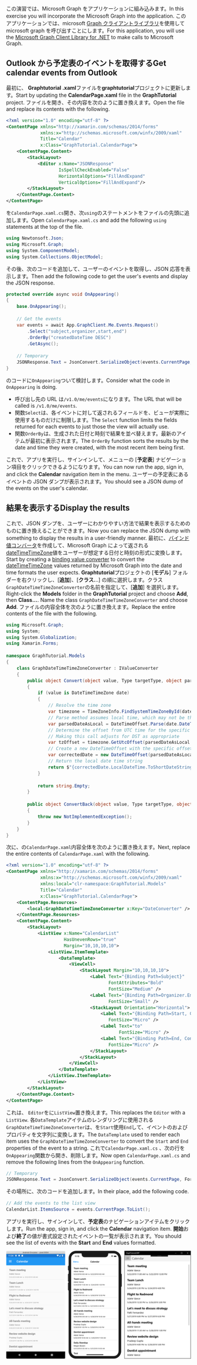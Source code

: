 <!-- markdownlint-disable MD002 MD041 -->

<span data-ttu-id="f1b5b-101">この演習では、Microsoft Graph をアプリケーションに組み込みます。</span><span class="sxs-lookup"><span data-stu-id="f1b5b-101">In this exercise you will incorporate the Microsoft Graph into the application.</span></span> <span data-ttu-id="f1b5b-102">このアプリケーションでは、microsoft [Graph クライアントライブラリ](https://github.com/microsoftgraph/msgraph-sdk-dotnet)を使用して microsoft graph を呼び出すことにします。</span><span class="sxs-lookup"><span data-stu-id="f1b5b-102">For this application, you will use the [Microsoft Graph Client Library for .NET](https://github.com/microsoftgraph/msgraph-sdk-dotnet) to make calls to Microsoft Graph.</span></span>

## <a name="get-calendar-events-from-outlook"></a><span data-ttu-id="f1b5b-103">Outlook から予定表のイベントを取得する</span><span class="sxs-lookup"><span data-stu-id="f1b5b-103">Get calendar events from Outlook</span></span>

<span data-ttu-id="f1b5b-104">最初に、 **Graphtutorial .xaml**ファイルを**graphtutorial**プロジェクトに更新します。</span><span class="sxs-lookup"><span data-stu-id="f1b5b-104">Start by updating the **CalendarPage.xaml** file in the **GraphTutorial** project.</span></span> <span data-ttu-id="f1b5b-105">ファイルを開き、その内容を次のように置き換えます。</span><span class="sxs-lookup"><span data-stu-id="f1b5b-105">Open the file and replace its contents with the following.</span></span>

```xml
<?xml version="1.0" encoding="utf-8" ?>
<ContentPage xmlns="http://xamarin.com/schemas/2014/forms"
             xmlns:x="http://schemas.microsoft.com/winfx/2009/xaml"
             Title="Calendar"
             x:Class="GraphTutorial.CalendarPage">
    <ContentPage.Content>
        <StackLayout>
            <Editor x:Name="JSONResponse"
                    IsSpellCheckEnabled="False"
                    HorizontalOptions="FillAndExpand"
                    VerticalOptions="FillAndExpand"/>
        </StackLayout>
    </ContentPage.Content>
</ContentPage>
```

<span data-ttu-id="f1b5b-106">を`CalendarPage.xaml.cs`開き、次`using`のステートメントをファイルの先頭に追加します。</span><span class="sxs-lookup"><span data-stu-id="f1b5b-106">Open `CalendarPage.xaml.cs` and add the following `using` statements at the top of the file.</span></span>

```cs
using Newtonsoft.Json;
using Microsoft.Graph;
using System.ComponentModel;
using System.Collections.ObjectModel;
```

<span data-ttu-id="f1b5b-107">その後、次のコードを追加して、ユーザーのイベントを取得し、JSON 応答を表示します。</span><span class="sxs-lookup"><span data-stu-id="f1b5b-107">Then add the following code to get the user's events and display the JSON response.</span></span>

```cs
protected override async void OnAppearing()
{
    base.OnAppearing();

    // Get the events
    var events = await App.GraphClient.Me.Events.Request()
        .Select("subject,organizer,start,end")
        .OrderBy("createdDateTime DESC")
        .GetAsync();

    // Temporary
    JSONResponse.Text = JsonConvert.SerializeObject(events.CurrentPage, Formatting.Indented);
}
```

<span data-ttu-id="f1b5b-108">のコードに`OnAppearing`ついて検討します。</span><span class="sxs-lookup"><span data-stu-id="f1b5b-108">Consider what the code in `OnAppearing` is doing.</span></span>

- <span data-ttu-id="f1b5b-109">呼び出し先の URL は`/v1.0/me/events`になります。</span><span class="sxs-lookup"><span data-stu-id="f1b5b-109">The URL that will be called is `/v1.0/me/events`.</span></span>
- <span data-ttu-id="f1b5b-110">関数`Select`は、各イベントに対して返されるフィールドを、ビューが実際に使用するものだけに制限します。</span><span class="sxs-lookup"><span data-stu-id="f1b5b-110">The `Select` function limits the fields returned for each events to just those the view will actually use.</span></span>
- <span data-ttu-id="f1b5b-111">関数`OrderBy`は、生成された日付と時刻で結果を並べ替えます。最新のアイテムが最初に表示されます。</span><span class="sxs-lookup"><span data-stu-id="f1b5b-111">The `OrderBy` function sorts the results by the date and time they were created, with the most recent item being first.</span></span>

<span data-ttu-id="f1b5b-112">これで、アプリを実行し、サインインして、メニューの [**予定表**] ナビゲーション項目をクリックできるようになります。</span><span class="sxs-lookup"><span data-stu-id="f1b5b-112">You can now run the app, sign in, and click the **Calendar** navigation item in the menu.</span></span> <span data-ttu-id="f1b5b-113">ユーザーの予定表にあるイベントの JSON ダンプが表示されます。</span><span class="sxs-lookup"><span data-stu-id="f1b5b-113">You should see a JSON dump of the events on the user's calendar.</span></span>

## <a name="display-the-results"></a><span data-ttu-id="f1b5b-114">結果を表示する</span><span class="sxs-lookup"><span data-stu-id="f1b5b-114">Display the results</span></span>

<span data-ttu-id="f1b5b-115">これで、JSON ダンプを、ユーザーにわかりやすい方法で結果を表示するためのものに置き換えることができます。</span><span class="sxs-lookup"><span data-stu-id="f1b5b-115">Now you can replace the JSON dump with something to display the results in a user-friendly manner.</span></span> <span data-ttu-id="f1b5b-116">最初に、[バインド値コンバータ](/xamarin/xamarin-forms/xaml/xaml-basics/data-binding-basics#binding-value-converters)を作成して、Microsoft Graph によって返される[dateTimeTimeZone](/graph/api/resources/datetimetimezone?view=graph-rest-1.0)値をユーザーが想定する日付と時刻の形式に変換します。</span><span class="sxs-lookup"><span data-stu-id="f1b5b-116">Start by creating a [binding value converter](/xamarin/xamarin-forms/xaml/xaml-basics/data-binding-basics#binding-value-converters) to convert the [dateTimeTimeZone](/graph/api/resources/datetimetimezone?view=graph-rest-1.0) values returned by Microsoft Graph into the date and time formats the user expects.</span></span> <span data-ttu-id="f1b5b-117">**Graphtutorial**プロジェクトの [**モデル**] フォルダーを右クリックし、[**追加**]、[**クラス.**..] の順に選択します。クラス`GraphDateTimeTimeZoneConverter`の名前を指定して、[**追加**] を選択します。</span><span class="sxs-lookup"><span data-stu-id="f1b5b-117">Right-click the **Models** folder in the **GraphTutorial** project and choose **Add**, then **Class...**. Name the class `GraphDateTimeTimeZoneConverter` and choose **Add**.</span></span> <span data-ttu-id="f1b5b-118">ファイルの内容全体を次のように置き換えます。</span><span class="sxs-lookup"><span data-stu-id="f1b5b-118">Replace the entire contents of the file with the following.</span></span>

```cs
using Microsoft.Graph;
using System;
using System.Globalization;
using Xamarin.Forms;

namespace GraphTutorial.Models
{
    class GraphDateTimeTimeZoneConverter : IValueConverter
    {
        public object Convert(object value, Type targetType, object parameter, CultureInfo culture)
        {
            if (value is DateTimeTimeZone date)
            {
                // Resolve the time zone
                var timezone = TimeZoneInfo.FindSystemTimeZoneById(date.TimeZone);
                // Parse method assumes local time, which may not be the case
                var parsedDateAsLocal = DateTimeOffset.Parse(date.DateTime);
                // Determine the offset from UTC time for the specific date
                // Making this call adjusts for DST as appropriate
                var tzOffset = timezone.GetUtcOffset(parsedDateAsLocal.DateTime);
                // Create a new DateTimeOffset with the specific offset from UTC
                var correctedDate = new DateTimeOffset(parsedDateAsLocal.DateTime, tzOffset);
                // Return the local date time string
                return $"{correctedDate.LocalDateTime.ToShortDateString()} {correctedDate.LocalDateTime.ToShortTimeString()}";
            }

            return string.Empty;
        }

        public object ConvertBack(object value, Type targetType, object parameter, CultureInfo culture)
        {
            throw new NotImplementedException();
        }
    }
}
```

<span data-ttu-id="f1b5b-119">次に、の`CalendarPage.xaml`内容全体を次のように置き換えます。</span><span class="sxs-lookup"><span data-stu-id="f1b5b-119">Next, replace the entire contents of `CalendarPage.xaml` with the following.</span></span>

```xml
<?xml version="1.0" encoding="utf-8" ?>
<ContentPage xmlns="http://xamarin.com/schemas/2014/forms"
             xmlns:x="http://schemas.microsoft.com/winfx/2009/xaml"
             xmlns:local="clr-namespace:GraphTutorial.Models"
             Title="Calendar"
             x:Class="GraphTutorial.CalendarPage">
    <ContentPage.Resources>
        <local:GraphDateTimeTimeZoneConverter x:Key="DateConverter" />
    </ContentPage.Resources>
    <ContentPage.Content>
        <StackLayout>
            <ListView x:Name="CalendarList"
                      HasUnevenRows="true"
                      Margin="10,10,10,10">
                <ListView.ItemTemplate>
                    <DataTemplate>
                        <ViewCell>
                            <StackLayout Margin="10,10,10,10">
                                <Label Text="{Binding Path=Subject}"
                                       FontAttributes="Bold"
                                       FontSize="Medium" />
                                <Label Text="{Binding Path=Organizer.EmailAddress.Name}"
                                       FontSize="Small" />
                                <StackLayout Orientation="Horizontal">
                                    <Label Text="{Binding Path=Start, Converter={StaticResource DateConverter}}"
                                       FontSize="Micro" />
                                    <Label Text="to"
                                           FontSize="Micro" />
                                    <Label Text="{Binding Path=End, Converter={StaticResource DateConverter}}"
                                       FontSize="Micro" />
                                </StackLayout>
                            </StackLayout>
                        </ViewCell>
                    </DataTemplate>
                </ListView.ItemTemplate>
            </ListView>
        </StackLayout>
    </ContentPage.Content>
</ContentPage>
```

<span data-ttu-id="f1b5b-120">これは、 `Editor`をに`ListView`置き換えます。</span><span class="sxs-lookup"><span data-stu-id="f1b5b-120">This replaces the `Editor` with a `ListView`.</span></span> <span data-ttu-id="f1b5b-121">各`DataTemplate`アイテムのレンダリングに使用される`GraphDateTimeTimeZoneConverter`は、を`Start`使用`End`して、イベントのおよびプロパティを文字列に変換します。</span><span class="sxs-lookup"><span data-stu-id="f1b5b-121">The `DataTemplate` used to render each item uses the `GraphDateTimeTimeZoneConverter` to convert the `Start` and `End` properties of the event to a string.</span></span> <span data-ttu-id="f1b5b-122">これで`CalendarPage.xaml.cs` 、次の行を`OnAppearing`関数から開き、削除します。</span><span class="sxs-lookup"><span data-stu-id="f1b5b-122">Now open `CalendarPage.xaml.cs` and remove the following lines from the `OnAppearing` function.</span></span>

```cs
// Temporary
JSONResponse.Text = JsonConvert.SerializeObject(events.CurrentPage, Formatting.Indented);
```

<span data-ttu-id="f1b5b-123">その場所に、次のコードを追加します。</span><span class="sxs-lookup"><span data-stu-id="f1b5b-123">In their place, add the following code.</span></span>

```cs
// Add the events to the list view
CalendarList.ItemsSource = events.CurrentPage.ToList();
```

<span data-ttu-id="f1b5b-124">アプリを実行し、サインインして、**予定表**のナビゲーションアイテムをクリックします。</span><span class="sxs-lookup"><span data-stu-id="f1b5b-124">Run the app, sign in, and click the **Calendar** navigation item.</span></span> <span data-ttu-id="f1b5b-125">**開始**および**終了**の値が書式設定されたイベントの一覧が表示されます。</span><span class="sxs-lookup"><span data-stu-id="f1b5b-125">You should see the list of events with the **Start** and **End** values formatted.</span></span>

![イベントの表のスクリーンショット](./images/calendar-page.png)
